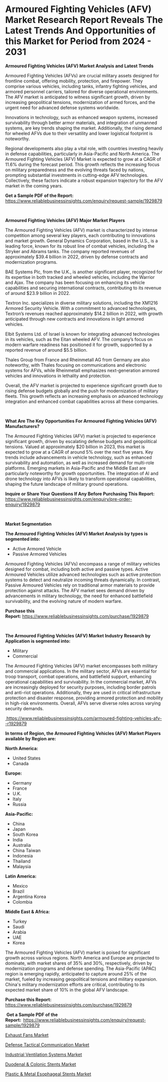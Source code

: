 <p><h1>Armoured Fighting Vehicles (AFV) Market Research Report Reveals The Latest Trends And Opportunities of this Market for Period from 2024 - 2031</h1></p><p><strong>Armoured Fighting Vehicles (AFV) Market Analysis and Latest Trends</strong></p>
<p><p>Armoured Fighting Vehicles (AFVs) are crucial military assets designed for frontline combat, offering mobility, protection, and firepower. They comprise various vehicles, including tanks, infantry fighting vehicles, and armored personnel carriers, tailored for diverse operational environments. The AFV market is anticipated to witness significant growth, driven by increasing geopolitical tensions, modernization of armed forces, and the urgent need for advanced defense systems worldwide. </p><p>Innovations in technology, such as enhanced weapon systems, increased survivability through better armor materials, and integration of unmanned systems, are key trends shaping the market. Additionally, the rising demand for wheeled AFVs due to their versatility and lower logistical footprint is noteworthy. </p><p>Regional developments also play a vital role, with countries investing heavily in defense capabilities, particularly in Asia-Pacific and North America. The Armoured Fighting Vehicles (AFV) Market is expected to grow at a CAGR of 11.6% during the forecast period. This growth reflects the increasing focus on military preparedness and the evolving threats faced by nations, prompting substantial investments in cutting-edge AFV technologies. Collectively, these factors indicate a robust expansion trajectory for the AFV market in the coming years.</p></p>
<p><strong>Get a Sample PDF of the Report:&nbsp;</strong> <a href="https://www.reliablebusinessinsights.com/enquiry/request-sample/1929879?utm_campaign=84&utm_medium=2&utm_source=Github&utm_content=ia&utm_term=25102024&utm_id=armoured-fighting-vehicles-afv">https://www.reliablebusinessinsights.com/enquiry/request-sample/1929879</a></p>
<p>&nbsp;</p>
<p><strong>Armoured Fighting Vehicles (AFV) Major Market Players</strong></p>
<p><p>The Armoured Fighting Vehicles (AFV) market is characterized by intense competition among several key players, each contributing to innovations and market growth. General Dynamics Corporation, based in the U.S., is a leading force, known for its robust line of combat vehicles, including the Stryker and Abrams tanks. The company reported revenues of approximately $39.4 billion in 2022, driven by defense contracts and modernization programs.</p><p>BAE Systems Plc, from the U.K., is another significant player, recognized for its expertise in both tracked and wheeled vehicles, including the Warrior and Ajax. The company has been focusing on enhancing its vehicle capabilities and securing international contracts, contributing to its revenue of around $23.9 billion in 2022.</p><p>Textron Inc. specializes in diverse military solutions, including the XM1216 Armored Security Vehicle. With a commitment to advanced technologies, Textron’s revenues reached approximately $14.2 billion in 2022, with growth anticipated through new contracts and innovations in light armored vehicles.</p><p>Elbit Systems Ltd. of Israel is known for integrating advanced technologies in its vehicles, such as the Eitan wheeled AFV. The company’s focus on modern warfare readiness has positioned it for growth, supported by a reported revenue of around $5.5 billion.</p><p>Thales Group from France and Rheinmetall AG from Germany are also noteworthy, with Thales focusing on communications and electronic systems for AFVs, while Rheinmetall emphasizes next-generation armored vehicles and innovations in lethality and protection.</p><p>Overall, the AFV market is projected to experience significant growth due to rising defense budgets globally and the push for modernization of military fleets. This growth reflects an increasing emphasis on advanced technology integration and enhanced combat capabilities across all these companies.</p></p>
<p>&nbsp;</p>
<p><strong>What Are The Key Opportunities For Armoured Fighting Vehicles (AFV) Manufacturers?</strong></p>
<p><p>The Armoured Fighting Vehicles (AFV) market is projected to experience significant growth, driven by escalating defense budgets and geopolitical tensions. Valued at approximately $20 billion in 2023, this market is expected to grow at a CAGR of around 5% over the next five years. Key trends include advancements in vehicle technology, such as enhanced survivability and automation, as well as increased demand for multi-role platforms. Emerging markets in Asia-Pacific and the Middle East are particularly noteworthy for growth opportunities. The integration of AI and drone technology into AFVs is likely to transform operational capabilities, shaping the future landscape of military ground operations.</p></p>
<p><strong>Inquire or Share Your Questions If Any Before Purchasing This Report:</strong> <a href="https://www.reliablebusinessinsights.com/enquiry/pre-order-enquiry/1929879?utm_campaign=84&utm_medium=2&utm_source=Github&utm_content=ia&utm_term=25102024&utm_id=armoured-fighting-vehicles-afv">https://www.reliablebusinessinsights.com/enquiry/pre-order-enquiry/1929879</a></p>
<p>&nbsp;</p>
<p><strong>Market Segmentation</strong></p>
<p><strong>The Armoured Fighting Vehicles (AFV) Market Analysis by types is segmented into:</strong></p>
<p><ul><li>Active Armored Vehicle</li><li>Passive Armored Vehicles</li></ul></p>
<p><p>Armoured Fighting Vehicles (AFVs) encompass a range of military vehicles designed for combat, including both active and passive types. Active Armoured Vehicles utilize advanced technologies such as active protection systems to detect and neutralize incoming threats dynamically. In contrast, Passive Armoured Vehicles rely on traditional armor materials to provide protection against attacks. The AFV market sees demand driven by advancements in military technology, the need for enhanced battlefield survivability, and the evolving nature of modern warfare.</p></p>
<p><strong>Purchase this Report:&nbsp;</strong><a href="https://www.reliablebusinessinsights.com/purchase/1929879?utm_campaign=84&utm_medium=2&utm_source=Github&utm_content=ia&utm_term=25102024&utm_id=armoured-fighting-vehicles-afv">https://www.reliablebusinessinsights.com/purchase/1929879</a></p>
<p>&nbsp;</p>
<p><strong>The Armoured Fighting Vehicles (AFV) Market Industry Research by Application is segmented into:</strong></p>
<p><ul><li>Military</li><li>Commercial</li></ul></p>
<p><p>The Armoured Fighting Vehicles (AFV) market encompasses both military and commercial applications. In the military sector, AFVs are essential for troop transport, combat operations, and battlefield support, enhancing operational capabilities and survivability. In the commercial market, AFVs are increasingly deployed for security purposes, including border patrols and anti-riot operations. Additionally, they are used in critical infrastructure protection and disaster response, providing armored protection and mobility in high-risk environments. Overall, AFVs serve diverse roles across varying security demands.</p></p>
<p><a href="https://www.reliablebusinessinsights.com/armoured-fighting-vehicles-afv--r1929879?utm_campaign=84&utm_medium=2&utm_source=Github&utm_content=ia&utm_term=25102024&utm_id=armoured-fighting-vehicles-afv">&nbsp;https://www.reliablebusinessinsights.com/armoured-fighting-vehicles-afv--r1929879</a></p>
<p><strong>In terms of Region, the Armoured Fighting Vehicles (AFV) Market Players available by Region are:</strong></p>
<p>
    <p> <strong> North America: </strong>
        <ul>
            <li>United States</li>
            <li>Canada</li>
        </ul>
        </p> 
    <p> <strong> Europe: </strong>
        <ul>
            <li>Germany</li>
            <li>France</li>
            <li>U.K.</li>
            <li>Italy</li>
            <li>Russia</li>
        </ul>
        </p> 
    <p> <strong> Asia-Pacific: </strong>
        <ul>
            <li>China</li>
            <li>Japan</li>
            <li>South Korea</li>
            <li>India</li>
            <li>Australia</li>
            <li>China Taiwan</li>
            <li>Indonesia</li>
            <li>Thailand</li>
            <li>Malaysia</li>
        </ul>
        </p> 
    <p> <strong> Latin America: </strong>
        <ul>
            <li>Mexico</li>
            <li>Brazil</li>
            <li>Argentina Korea</li>
            <li>Colombia</li>
        </ul>
        </p> 
    <p> <strong> Middle East & Africa: </strong>
        <ul>
            <li>Turkey</li>
            <li>Saudi</li>
            <li>Arabia</li>
            <li>UAE</li>
            <li>Korea</li>
        </ul>
    </p>
    </p>
<p><p>The Armoured Fighting Vehicles (AFV) market is poised for significant growth across various regions. North America and Europe are projected to dominate, with market shares of 35% and 30%, respectively, driven by modernization programs and defense spending. The Asia-Pacific (APAC) region is emerging rapidly, anticipated to capture around 25% of the market, fueled by increasing geopolitical tensions and military expansion. China's military modernization efforts are critical, contributing to its expected market share of 10% in the global AFV landscape.</p></p>
<p><strong>Purchase this Report: </strong><a href="https://www.reliablebusinessinsights.com/purchase/1929879?utm_campaign=84&utm_medium=2&utm_source=Github&utm_content=ia&utm_term=25102024&utm_id=armoured-fighting-vehicles-afv">https://www.reliablebusinessinsights.com/purchase/1929879</a></p>
<p>&nbsp;<strong>Get a Sample PDF of the Report:&nbsp;&nbsp;</strong><a href="https://www.reliablebusinessinsights.com/enquiry/request-sample/1929879?utm_campaign=84&utm_medium=2&utm_source=Github&utm_content=ia&utm_term=25102024&utm_id=armoured-fighting-vehicles-afv">https://www.reliablebusinessinsights.com/enquiry/request-sample/1929879</a></p>
<p><strong></strong></p>
<p><p><a href="https://issuu.com/reportprime-2/docs/exhaust-fans-market-size-2030.pptx_72b5a3d318af97?utm_campaign=84&utm_medium=2&utm_source=Github&utm_content=ia&utm_term=25102024&utm_id=armoured-fighting-vehicles-afv">Exhaust Fans Market</a></p><p><a href="https://github.com/MegiDuro586/Market-Research-Report-List-1/blob/main/defense-tactical-communication-market.md?utm_campaign=84&utm_medium=2&utm_source=Github&utm_content=ia&utm_term=25102024&utm_id=armoured-fighting-vehicles-afv">Defense Tactical Communication Market</a></p><p><a href="https://issuu.com/reportprime-2/docs/industrial-ventilation-systems-mark_b5308aad7717d2?utm_campaign=84&utm_medium=2&utm_source=Github&utm_content=ia&utm_term=25102024&utm_id=armoured-fighting-vehicles-afv">Industrial Ventilation Systems Market</a></p><p><a href="https://www.linkedin.com/pulse/duodenal-colonic-stents-market-global-insights-sales-trends-wepsf?utm_campaign=84&utm_medium=2&utm_source=Github&utm_content=ia&utm_term=25102024&utm_id=armoured-fighting-vehicles-afv">Duodenal & Colonic Stents Market</a></p><p><a href="https://www.linkedin.com/pulse/plastic-metal-esophageal-stents-market-penetration-strategies-rezmf?utm_campaign=84&utm_medium=2&utm_source=Github&utm_content=ia&utm_term=25102024&utm_id=armoured-fighting-vehicles-afv">Plastic & Metal Esophageal Stents Market</a></p></p>